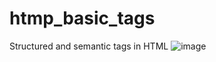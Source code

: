 # htmp_basic_tags
Structured and semantic tags in HTML 
![image](https://github.com/user-attachments/assets/434c53d6-d3d9-408d-8c15-7cf1ee7bbfcd)
